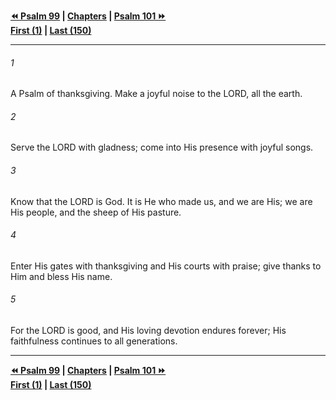   
**[⏪ Psalm 99](./Psalm%2099.md) | [Chapters](./_index.md) | [Psalm 101 ⏩](./Psalm%20101.md)**  
**[First (1)](./Psalm%201.md) | [Last (150)](./Psalm%20150.md)**  
  
---  
  
###### 1  
A Psalm of thanksgiving. Make a joyful noise to the LORD, all the earth.  
  
###### 2  
Serve the LORD with gladness; come into His presence with joyful songs.  
  
###### 3  
Know that the LORD is God. It is He who made us, and we are His; we are His people, and the sheep of His pasture.  
  
###### 4  
Enter His gates with thanksgiving and His courts with praise; give thanks to Him and bless His name.  
  
###### 5  
For the LORD is good, and His loving devotion endures forever; His faithfulness continues to all generations.  
  
  
---  
  
**[⏪ Psalm 99](./Psalm%2099.md) | [Chapters](./_index.md) | [Psalm 101 ⏩](./Psalm%20101.md)**  
**[First (1)](./Psalm%201.md) | [Last (150)](./Psalm%20150.md)**  
  
